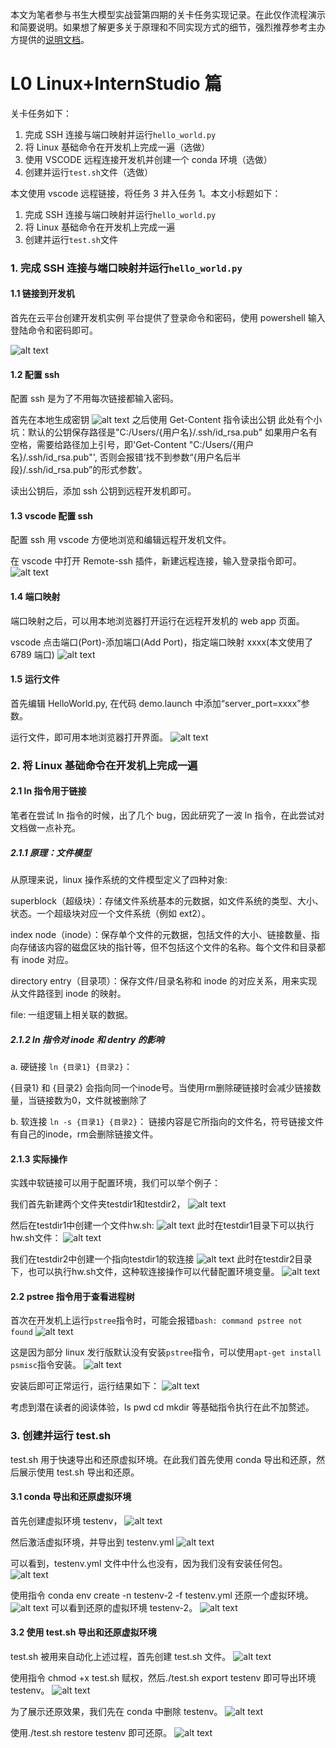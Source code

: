 本文为笔者参与书生大模型实战营第四期的关卡任务实现记录。在此仅作流程演示和简要说明。如果想了解更多关于原理和不同实现方式的细节，强烈推荐参考主办方提供的[说明文档](https://github.com/InternLM/Tutorial/blob/camp4/docs/L0/linux/readme.md)。

# L0 Linux+InternStudio 篇

关卡任务如下：

1. 完成 SSH 连接与端口映射并运行`hello_world.py`
2. 将 Linux 基础命令在开发机上完成一遍（选做）
3. 使用 VSCODE 远程连接开发机并创建一个 conda 环境（选做）
4. 创建并运行`test.sh`文件（选做）

本文使用 vscode 远程链接，将任务 3 并入任务 1。本文小标题如下：

1. 完成 SSH 连接与端口映射并运行`hello_world.py`
2. 将 Linux 基础命令在开发机上完成一遍
3. 创建并运行`test.sh`文件

### 1. 完成 SSH 连接与端口映射并运行`hello_world.py`

#### 1.1 链接到开发机

首先在云平台创建开发机实例
平台提供了登录命令和密码，使用 powershell 输入登陆命令和密码即可。

![alt text](image.png)

#### 1.2 配置 ssh

配置 ssh 是为了不用每次链接都输入密码。

首先在本地生成密钥
![alt text](image-1.png)
之后使用 Get-Content 指令读出公钥
此处有个小坑：默认的公钥保存路径是"C:/Users/{用户名}/.ssh/id_rsa.pub" 如果用户名有空格，需要给路径加上引号，即'Get-Content "C:/Users/{用户名}/.ssh/id_rsa.pub"', 否则会报错‘找不到参数“{用户名后半段}/.ssh/id_rsa.pub”的形式参数’。

读出公钥后，添加 ssh 公钥到远程开发机即可。

#### 1.3 vscode 配置 ssh

配置 ssh 用 vscode 方便地浏览和编辑远程开发机文件。

在 vscode 中打开 Remote-ssh 插件，新建远程连接，输入登录指令即可。
![alt text](image-2.png)

#### 1.4 端口映射

端口映射之后，可以用本地浏览器打开运行在远程开发机的 web app 页面。

vscode 点击端口(Port)-添加端口(Add Port)，指定端口映射 xxxx(本文使用了 6789 端口)
![alt text](image-3.png)

#### 1.5 运行文件

首先编辑 HelloWorld.py, 在代码 demo.launch 中添加“server_port=xxxx”参数。

运行文件，即可用本地浏览器打开界面。
![alt text](image-4.png)

### 2. 将 Linux 基础命令在开发机上完成一遍

#### 2.1 ln 指令用于链接

笔者在尝试 ln 指令的时候，出了几个 bug，因此研究了一波 ln 指令，在此尝试对文档做一点补充。

##### 2.1.1 原理：文件模型

从原理来说，linux 操作系统的文件模型定义了四种对象:

superblock（超级块）：存储文件系统基本的元数据，如文件系统的类型、大小、状态。一个超级块对应一个文件系统（例如 ext2）。

index node（inode）：保存单个文件的元数据，包括文件的大小、链接数量、指向存储该内容的磁盘区块的指针等，但不包括这个文件的名称。每个文件和目录都有 inode 对应。

directory entry（目录项）：保存文件/目录名称和 inode 的对应关系，用来实现从文件路径到 inode 的映射。

file: 一组逻辑上相关联的数据。

##### 2.1.2 ln 指令对 inode 和 dentry 的影响

a. 硬链接 `ln {目录1} {目录2}`：

{目录1} 和 {目录2} 会指向同一个inode号。当使用rm删除硬链接时会减少链接数量，当链接数为0，文件就被删除了

b. 软连接 `ln -s {目录1} {目录2}`：
链接内容是它所指向的文件名，符号链接文件有自己的inode，rm会删除链接文件。

#### 2.1.3 实际操作

实践中软链接可以用于配置环境，我们可以举个例子：

我们首先新建两个文件夹testdir1和testdir2，
![alt text](image-26.png)

然后在testdir1中创建一个文件hw.sh:
![alt text](image-21.png)
此时在testdir1目录下可以执行hw.sh文件：
![alt text](image-30.png)

我们在testdir2中创建一个指向testdir1的软连接
![alt text](image-27.png)
此时在testdir2目录下，也可以执行hw.sh文件，这种软连接操作可以代替配置环境变量。
![alt text](image-28.png)


#### 2.2 pstree 指令用于查看进程树

首次在开发机上运行`pstree`指令时，可能会报错`bash: command pstree not found`
![alt text](image-8.png)

这是因为部分 linux 发行版默认没有安装`pstree`指令，可以使用`apt-get install psmisc`指令安装。
![alt text](image-9.png)

安装后即可正常运行，运行结果如下：
![alt text](image-10.png)

考虑到潜在读者的阅读体验，ls pwd cd mkdir 等基础指令执行在此不加赘述。

### 3. 创建并运行 test.sh

test.sh 用于快速导出和还原虚拟环境。在此我们首先使用 conda 导出和还原，然后展示使用 test.sh 导出和还原。

#### 3.1 conda 导出和还原虚拟环境

首先创建虚拟环境 testenv，
![alt text](image-12.png)

然后激活虚拟环境，并导出到 testenv.yml
![alt text](image-14.png)

可以看到，testenv.yml 文件中什么也没有，因为我们没有安装任何包。
![alt text](image-15.png)

使用指令 conda env create -n testenv-2 -f testenv.yml 还原一个虚拟环境。
![alt text](image-16.png)
可以看到还原的虚拟环境 testenv-2。
![alt text](image-17.png)

#### 3.2 使用 test.sh 导出和还原虚拟环境

test.sh 被用来自动化上述过程，首先创建 test.sh 文件。
![alt text](image-11.png)

使用指令 chmod +x test.sh 赋权，然后./test.sh export testenv 即可导出环境 testenv。
![alt text](image-18.png)

为了展示还原效果，我们先在 conda 中删除 testenv。
![alt text](image-19.png)

使用./test.sh restore testenv 即可还原。
![alt text](image-20.png)
